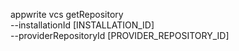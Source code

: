 appwrite vcs getRepository \
        --installationId [INSTALLATION_ID] \
        --providerRepositoryId [PROVIDER_REPOSITORY_ID]
